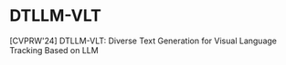 # DTLLM-VLT
[CVPRW'24] DTLLM-VLT: Diverse Text Generation for Visual Language Tracking Based on LLM
